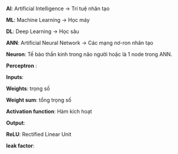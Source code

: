 **AI**:  Artificial Intelligence -> Trí tuệ nhân tạo

**ML**: Machine Learning -> Học máy

**DL**: Deep Learning -> Học sâu

**ANN**: Artificial Neural Network -> Các mạng nơ-ron nhân tạo

**Neuron**: Tế bào thần kinh trong não người hoặc là 1 node trong ANN.

**Perceptron** :

**Inputs**:

**Weights**: trọng số 

**Weight sum**: tổng trọng số

**Activation function**: Hàm kích hoạt

**Output**:

**ReLU**: Rectified Linear Unit

**leak factor**:

